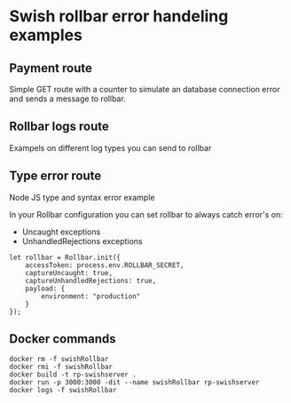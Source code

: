 # Swish rollbar error handeling examples

## Payment route
Simple GET route with a counter to simulate an database connection error and sends a message to rollbar.

## Rollbar logs route
Exampels on different log types you can send to rollbar

## Type error route
Node JS type and syntax error example

In your Rollbar configuration you can set rollbar to always catch error's on:
- Uncaught exceptions
- UnhandledRejections exceptions

```
let rollbar = Rollbar.init({ 
    accessToken: process.env.ROLLBAR_SECRET,
    captureUncaught: true,
    captureUnhandledRejections: true,
    payload: {
        environment: "production"
    }
});
```

## Docker commands
```
docker rm -f swishRollbar
docker rmi -f swishRollbar
docker build -t rp-swishserver .
docker run -p 3000:3000 -dit --name swishRollbar rp-swishserver
docker logs -f swishRollbar
```